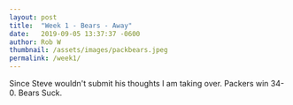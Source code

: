 ```yaml
---
layout: post
title:  "Week 1 - Bears - Away"
date:   2019-09-05 13:37:37 -0600
author: Rob W
thumbnail: /assets/images/packbears.jpeg
permalink: /week1/
---
```

Since Steve wouldn't submit his thoughts I am taking over.  Packers win 34-0.  Bears Suck.

